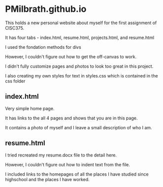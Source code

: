 # PMilbrath.github.io
This holds a new personal website about myself for the first assignment of CISC375.

It has four tabs - index.html, resume.html, projects.html, and resume.html

I used the fondation methods for divs

However, I couldn't figure out how to get the off-canvas to work.

I didn't fully customize pages and photos to look too great in this project.

I also creating my own styles for text in styles.css which is contained in the css folder

## index.html

Very simple home page.

It has links to the all 4 pages and shows that you are in this page.

It contains a photo of myself and I leave a small description of who I am.

## resume.html

I tried recreated my resume.docx file to the detail here.

However, I couldn't figure out how to indent text from the file.

I included links to the homepages of all the places I have studied since highschool and the places I have worked.